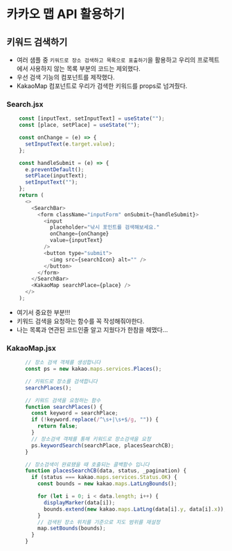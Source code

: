 # 카카오 맵 API 활용하기
## 키워드 검색하기
- 여러 샘플 중 ```키워드로 장소 검색하고 목록으로 표출하기```을 활용하고 우리의 프로젝트에서 사용하지 않는 목록 부분의 코드는 제외했다. 
- 우선 검색 기능의 컴포넌트를 제작했다. 
- KakaoMap 컴포넌트로 우리가 검색한 키워드를 props로 넘겨줬다. 
### Search.jsx
```javaScript
    const [inputText, setInputText] = useState("");
    const [place, setPlace] = useState("");

    const onChange = (e) => {
      setInputText(e.target.value);
    };

    const handleSubmit = (e) => {
      e.preventDefault();
      setPlace(inputText);
      setInputText("");
    };
    return (
      <>
        <SearchBar>
          <form className="inputForm" onSubmit={handleSubmit}>
            <input
              placeholder="낚시 포인트를 검색해보세요."
              onChange={onChange}
              value={inputText}
            />
            <button type="submit">
              <img src={searchIcon} alt="" />
            </button>
          </form>
        </SearchBar>
        <KakaoMap searchPlace={place} />
      </>
    );
```
- 여기서 중요한 부분!!!
- 키워드 검색을 요청하는 함수를 꼭 작성해줘야한다. 
- 나는 목록과 연관된 코드인줄 알고 지웠다가 한참을 헤맸다...
### KakaoMap.jsx
```javaScript
      // 장소 검색 객체를 생성합니다
      const ps = new kakao.maps.services.Places();

      // 키워드로 장소를 검색합니다
      searchPlaces();

      // 키워드 검색을 요청하는 함수
      function searchPlaces() {
        const keyword = searchPlace;
        if (!keyword.replace(/^\s+|\s+$/g, "")) {
          return false;
        }
        // 장소검색 객체를 통해 키워드로 장소검색을 요청
        ps.keywordSearch(searchPlace, placesSearchCB);
      }

      // 장소검색이 완료됐을 때 호출되는 콜백함수 입니다
      function placesSearchCB(data, status, _pagination) {
        if (status === kakao.maps.services.Status.OK) {
          const bounds = new kakao.maps.LatLngBounds();

          for (let i = 0; i < data.length; i++) {
            displayMarker(data[i]);
            bounds.extend(new kakao.maps.LatLng(data[i].y, data[i].x));
          }
          // 검색된 장소 위치를 기준으로 지도 범위를 재설정
          map.setBounds(bounds);
        }
      }
```
